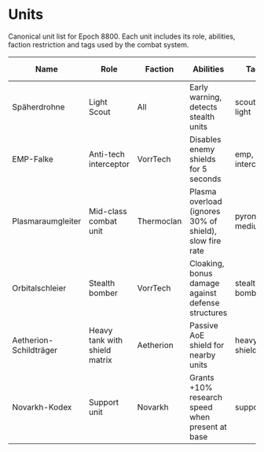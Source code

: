 # Units

Canonical unit list for Epoch 8800. Each unit includes its role, abilities, faction restriction and tags used by the combat system.

| Name | Role | Faction | Abilities | Tags | Countered by |
|------|------|---------|-----------|------|--------------|
| Späherdrohne | Light Scout | All | Early warning, detects stealth units | scout, light | EMP-Falke |
| EMP-Falke | Anti-tech interceptor | VorrTech | Disables enemy shields for 5 seconds | emp, interceptor | - |
| Plasmaraumgleiter | Mid-class combat unit | Thermoclan | Plasma overload (ignores 30% of shield), slow fire rate | pyronis, medium | - |
| Orbitalschleier | Stealth bomber | VorrTech | Cloaking, bonus damage against defense structures | stealth, bomber | - |
| Aetherion-Schildträger | Heavy tank with shield matrix | Aetherion | Passive AoE shield for nearby units | heavy, shield | - |
| Novarkh-Kodex | Support unit | Novarkh | Grants +10% research speed when present at base | support | - |
